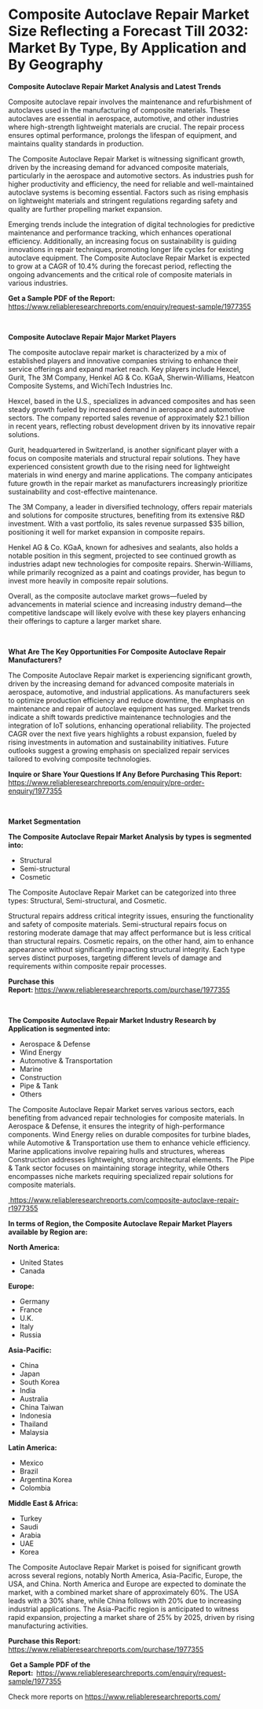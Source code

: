 <p><h1>Composite Autoclave Repair Market Size Reflecting a Forecast Till 2032: Market By Type, By Application and By Geography</h1></p><p><strong>Composite Autoclave Repair Market Analysis and Latest Trends</strong></p>
<p><p>Composite autoclave repair involves the maintenance and refurbishment of autoclaves used in the manufacturing of composite materials. These autoclaves are essential in aerospace, automotive, and other industries where high-strength lightweight materials are crucial. The repair process ensures optimal performance, prolongs the lifespan of equipment, and maintains quality standards in production.</p><p>The Composite Autoclave Repair Market is witnessing significant growth, driven by the increasing demand for advanced composite materials, particularly in the aerospace and automotive sectors. As industries push for higher productivity and efficiency, the need for reliable and well-maintained autoclave systems is becoming essential. Factors such as rising emphasis on lightweight materials and stringent regulations regarding safety and quality are further propelling market expansion.</p><p>Emerging trends include the integration of digital technologies for predictive maintenance and performance tracking, which enhances operational efficiency. Additionally, an increasing focus on sustainability is guiding innovations in repair techniques, promoting longer life cycles for existing autoclave equipment. The Composite Autoclave Repair Market is expected to grow at a CAGR of 10.4% during the forecast period, reflecting the ongoing advancements and the critical role of composite materials in various industries.</p></p>
<p><strong>Get a Sample PDF of the Report:&nbsp;</strong> <a href="https://www.reliableresearchreports.com/enquiry/request-sample/1977355?utm_campaign=2665&utm_medium=2&utm_source=Github&utm_content=ia&utm_term=11032025&utm_id=composite-autoclave-repair">https://www.reliableresearchreports.com/enquiry/request-sample/1977355</a></p>
<p>&nbsp;</p>
<p><strong>Composite Autoclave Repair Major Market Players</strong></p>
<p><p>The composite autoclave repair market is characterized by a mix of established players and innovative companies striving to enhance their service offerings and expand market reach. Key players include Hexcel, Gurit, The 3M Company, Henkel AG & Co. KGaA, Sherwin-Williams, Heatcon Composite Systems, and WichiTech Industries Inc.</p><p>Hexcel, based in the U.S., specializes in advanced composites and has seen steady growth fueled by increased demand in aerospace and automotive sectors. The company reported sales revenue of approximately $2.1 billion in recent years, reflecting robust development driven by its innovative repair solutions.</p><p>Gurit, headquartered in Switzerland, is another significant player with a focus on composite materials and structural repair solutions. They have experienced consistent growth due to the rising need for lightweight materials in wind energy and marine applications. The company anticipates future growth in the repair market as manufacturers increasingly prioritize sustainability and cost-effective maintenance.</p><p>The 3M Company, a leader in diversified technology, offers repair materials and solutions for composite structures, benefiting from its extensive R&D investment. With a vast portfolio, its sales revenue surpassed $35 billion, positioning it well for market expansion in composite repairs.</p><p>Henkel AG & Co. KGaA, known for adhesives and sealants, also holds a notable position in this segment, projected to see continued growth as industries adapt new technologies for composite repairs. Sherwin-Williams, while primarily recognized as a paint and coatings provider, has begun to invest more heavily in composite repair solutions.</p><p>Overall, as the composite autoclave market grows—fueled by advancements in material science and increasing industry demand—the competitive landscape will likely evolve with these key players enhancing their offerings to capture a larger market share.</p></p>
<p>&nbsp;</p>
<p><strong>What Are The Key Opportunities For Composite Autoclave Repair Manufacturers?</strong></p>
<p><p>The Composite Autoclave Repair market is experiencing significant growth, driven by the increasing demand for advanced composite materials in aerospace, automotive, and industrial applications. As manufacturers seek to optimize production efficiency and reduce downtime, the emphasis on maintenance and repair of autoclave equipment has surged. Market trends indicate a shift towards predictive maintenance technologies and the integration of IoT solutions, enhancing operational reliability. The projected CAGR over the next five years highlights a robust expansion, fueled by rising investments in automation and sustainability initiatives. Future outlooks suggest a growing emphasis on specialized repair services tailored to evolving composite technologies.</p></p>
<p><strong>Inquire or Share Your Questions If Any Before Purchasing This Report:</strong> <a href="https://www.reliableresearchreports.com/enquiry/pre-order-enquiry/1977355?utm_campaign=2665&utm_medium=2&utm_source=Github&utm_content=ia&utm_term=11032025&utm_id=composite-autoclave-repair">https://www.reliableresearchreports.com/enquiry/pre-order-enquiry/1977355</a></p>
<p>&nbsp;</p>
<p><strong>Market Segmentation</strong></p>
<p><strong>The Composite Autoclave Repair Market Analysis by types is segmented into:</strong></p>
<p><ul><li>Structural</li><li>Semi-structural</li><li>Cosmetic</li></ul></p>
<p><p>The Composite Autoclave Repair Market can be categorized into three types: Structural, Semi-structural, and Cosmetic. </p><p>Structural repairs address critical integrity issues, ensuring the functionality and safety of composite materials. Semi-structural repairs focus on restoring moderate damage that may affect performance but is less critical than structural repairs. Cosmetic repairs, on the other hand, aim to enhance appearance without significantly impacting structural integrity. Each type serves distinct purposes, targeting different levels of damage and requirements within composite repair processes.</p></p>
<p><strong>Purchase this Report:&nbsp;</strong><a href="https://www.reliableresearchreports.com/purchase/1977355?utm_campaign=2665&utm_medium=2&utm_source=Github&utm_content=ia&utm_term=11032025&utm_id=composite-autoclave-repair">https://www.reliableresearchreports.com/purchase/1977355</a></p>
<p>&nbsp;</p>
<p><strong>The Composite Autoclave Repair Market Industry Research by Application is segmented into:</strong></p>
<p><ul><li>Aerospace & Defense</li><li>Wind Energy</li><li>Automotive & Transportation</li><li>Marine</li><li>Construction</li><li>Pipe & Tank</li><li>Others</li></ul></p>
<p><p>The Composite Autoclave Repair Market serves various sectors, each benefiting from advanced repair technologies for composite materials. In Aerospace & Defense, it ensures the integrity of high-performance components. Wind Energy relies on durable composites for turbine blades, while Automotive & Transportation use them to enhance vehicle efficiency. Marine applications involve repairing hulls and structures, whereas Construction addresses lightweight, strong architectural elements. The Pipe & Tank sector focuses on maintaining storage integrity, while Others encompasses niche markets requiring specialized repair solutions for composite materials.</p></p>
<p><a href="https://www.reliableresearchreports.com/composite-autoclave-repair-r1977355?utm_campaign=2665&utm_medium=2&utm_source=Github&utm_content=ia&utm_term=11032025&utm_id=composite-autoclave-repair">&nbsp;https://www.reliableresearchreports.com/composite-autoclave-repair-r1977355</a></p>
<p><strong>In terms of Region, the Composite Autoclave Repair Market Players available by Region are:</strong></p>
<p>
    <p> <strong> North America: </strong>
        <ul>
            <li>United States</li>
            <li>Canada</li>
        </ul>
        </p> 
    <p> <strong> Europe: </strong>
        <ul>
            <li>Germany</li>
            <li>France</li>
            <li>U.K.</li>
            <li>Italy</li>
            <li>Russia</li>
        </ul>
        </p> 
    <p> <strong> Asia-Pacific: </strong>
        <ul>
            <li>China</li>
            <li>Japan</li>
            <li>South Korea</li>
            <li>India</li>
            <li>Australia</li>
            <li>China Taiwan</li>
            <li>Indonesia</li>
            <li>Thailand</li>
            <li>Malaysia</li>
        </ul>
        </p> 
    <p> <strong> Latin America: </strong>
        <ul>
            <li>Mexico</li>
            <li>Brazil</li>
            <li>Argentina Korea</li>
            <li>Colombia</li>
        </ul>
        </p> 
    <p> <strong> Middle East & Africa: </strong>
        <ul>
            <li>Turkey</li>
            <li>Saudi</li>
            <li>Arabia</li>
            <li>UAE</li>
            <li>Korea</li>
        </ul>
    </p>
    </p>
<p><p>The Composite Autoclave Repair Market is poised for significant growth across several regions, notably North America, Asia-Pacific, Europe, the USA, and China. North America and Europe are expected to dominate the market, with a combined market share of approximately 60%. The USA leads with a 30% share, while China follows with 20% due to increasing industrial applications. The Asia-Pacific region is anticipated to witness rapid expansion, projecting a market share of 25% by 2025, driven by rising manufacturing activities.</p></p>
<p><strong>Purchase this Report: </strong><a href="https://www.reliableresearchreports.com/purchase/1977355?utm_campaign=2665&utm_medium=2&utm_source=Github&utm_content=ia&utm_term=11032025&utm_id=composite-autoclave-repair">https://www.reliableresearchreports.com/purchase/1977355</a></p>
<p>&nbsp;<strong>Get a Sample PDF of the Report:&nbsp;&nbsp;</strong><a href="https://www.reliableresearchreports.com/enquiry/request-sample/1977355?utm_campaign=2665&utm_medium=2&utm_source=Github&utm_content=ia&utm_term=11032025&utm_id=composite-autoclave-repair">https://www.reliableresearchreports.com/enquiry/request-sample/1977355</a></p>
<p><strong></strong></p>
<p>Check more reports on <a href="https://www.reliableresearchreports.com/?utm_campaign=2665&utm_medium=2&utm_source=Github&utm_content=ia&utm_term=11032025&utm_id=composite-autoclave-repair">https://www.reliableresearchreports.com/</a></p>
